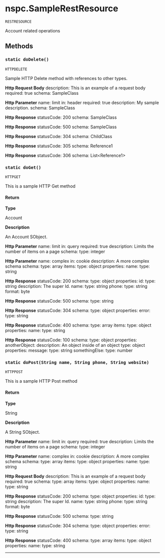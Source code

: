 # nspc.SampleRestResource

`RESTRESOURCE`

Account related operations

## Methods
### `static doDelete()`

`HTTPDELETE`

Sample HTTP Delete method with references to other types.


**Http Request Body** description: This is an example of a request body required: true schema: SampleClass


**Http Parameter** name: limit in: header required: true description: My sample description. schema: SampleClass


**Http Response** statusCode: 200 schema: SampleClass


**Http Response** statusCode: 500 schema: SampleClass


**Http Response** statusCode: 304 schema: ChildClass


**Http Response** statusCode: 305 schema: Reference1


**Http Response** statusCode: 306 schema: List&lt;Reference1&gt;

### `static doGet()`

`HTTPGET`

This is a sample HTTP Get method

#### Return

**Type**

Account

**Description**

An Account SObject.


**Http Parameter** name: limit in: query required: true description: Limits the number of items on a page schema:   type: integer


**Http Parameter** name: complex in: cookie description: A more complex schema schema:   type: array   items:     type: object     properties:       name:         type: string


**Http Response** statusCode: 200 schema:   type: object   properties:     id:       type: string       description: The super Id.     name:       type: string     phone:       type: string       format: byte


**Http Response** statusCode: 500 schema:   type: string


**Http Response** statusCode: 304 schema:   type: object   properties:     error:       type: string


**Http Response** statusCode: 400 schema:   type: array   items:     type: object     properties:       name:         type: string


**Http Response** statusCode: 100 schema:   type: object   properties:     anotherObject:       description: An object inside of an object       type: object       properties:         message:           type: string         somethingElse:           type: number

### `static doPost(String name, String phone, String website)`

`HTTPPOST`

This is a sample HTTP Post method

#### Return

**Type**

String

**Description**

A String SObject.


**Http Parameter** name: limit in: query required: true description: Limits the number of items on a page schema:   type: integer


**Http Parameter** name: complex in: cookie description: A more complex schema schema:   type: array   items:     type: object     properties:       name:         type: string


**Http Request Body** description: This is an example of a request body required: true schema:   type: array   items:     type: object     properties:       name:         type: string


**Http Response** statusCode: 200 schema:   type: object   properties:     id:       type: string       description: The super Id.     name:       type: string     phone:       type: string       format: byte


**Http Response** statusCode: 500 schema:   type: string


**Http Response** statusCode: 304 schema:   type: object   properties:     error:       type: string


**Http Response** statusCode: 400 schema:   type: array   items:     type: object     properties:       name:         type: string

---
